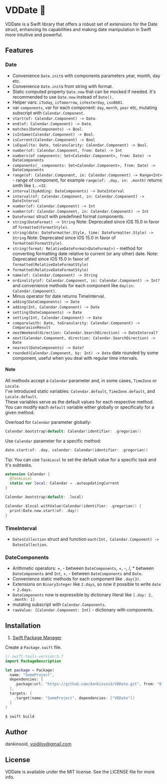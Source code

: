 # VDDate 📆

VDDate is a Swift library that offers a robust set of extensions for the Date struct, enhancing its capabilities and making date manipulation in Swift more intuitive and powerful.

## Features
### Date
- Convenience `Date.init`s with components parameters year, month, day etc.
- Convenience `Date.init`s from string with format.
- Static computed property `Date.now` that can be mocked if needed. It's recommended to use `Date.now` instead of `Date()`.
- Helper vars: `iToday`, `isTomorrow`, `isYesterday`, `iso8601`.
- var `components`, var for each component: `day`, `month`, `year` etc, mutating subscript with `Calendar.Component`.
- `start(of: Calendar.Component) -> Date`.
- `end(of: Calendar.Component) -> Date`.
- `matches(DateComponents) -> Bool`.
- `isInSame(Calendar.Component) -> Bool`.
- `isCurrent(Calendar.Component) -> Bool`
- `isEqual(to: Date, toGranularity: Calendar.Component) -> Bool`.
- `number(of: Calendar.Component, from: Date) -> Int`
- `numbers(of components: Set<Calendar.Component>, from: Date) -> DateComponents`
- `components(_ components: Set<Calendar.Component>, from: Date) -> DateComponents`
- `range(of: Calendar.Component, in: Calendar.Component) -> Range<Int>` - range of component, for example `range(of: .day, in: .month)` returns smth like `1..<32`.
- `interval(byAdding: DateComponents) -> DateInterval`
- `interval(of: Calendar.Component, in: Calendar.Component) -> DateInterval`
- `number(of: Calendar.Component) -> Int`
- `number(of: Calendar.Component, in: Calendar.Component) -> Int`
- `DateFormat` struct with predefined format components.
- `string(DateFormat) -> String` Note: Deprecated since iOS 15.0 in favor of `formatted(FormatStyle)`.
- `string(date: DateFormatter.Style, time: DateFormatter.Style) -> String` Note: Deprecated since iOS 15.0 in favor of `formatted(FormatStyle)`.
- `string(format: RelativeDateFormat<DateFormat>)` - method for converting formatting date relative to current (or any other) date. Note: Deprecated since iOS 15.0 in favor of `formatted(RelativeDateFormatStyle)`
- `formatted(RelativeDateFormatStyle)`
- `name(of: Calendar.Component) -> String`
- `ordinality(of: Calendar.Component, in: Calendar.Component) -> Int?` and convenience methods for each component like `day(in: Calendar.Component)`.
- Minus operator for date returns TimeInterval.
- `adding(DateComponents) -> Date`
- `adding(Int, Calendar.Component) -> Date`
- `setting(DateComponents) -> Date`
- `setting(Int, Calendar.Component) -> Date`
- `compare(with: Date, toGranularity: Calendar.Component) -> ComparasionResult`
- `nextWeekend(direction: Calendar.SearchDirection) -> DateInterval?`
- `next(Calendar.Component, direction: Calendar.SearchDirection) -> Date`
- `nearest(DateComponents) -> Date?`
- `rounded(Calendar.Component, by: Int) -> Date` date rounded by some component, useful when you deal with regular time intervals.
#### Note
All methods accept a `Calendar` parameter and, in some cases, `TimeZone` or `Locale`.\
I've introduced static variables: `Calendar.default`, `TimeZone.default`, and `Locale.default`.\
These variables serve as the default values for each respective method. You can modify each `default` variable either globally or specifically for a given method.

Overload for `Calendar` parameter globally:
```swift
Calendar.bootstrap(default: Calendar(identifier: .gregorian))
```
Use `Calendar` parameter for a specific method:
```swift
date.start(of: .day, calendar: Calendar(identifier: .gregorian))
```
Tip: You can use `TaskLocal` to set the default value for a specific task and it's subtasks.
```swift
extension Calendar {
  @TaskLocal
  static var local: Calendar = .autoupdatingCurrent
}

Calendar.bootstrap(default: .local)

Calendar.$local.withValue(Calendar(identifier: .gregorian)) {
  print(Date.now.start(of: .day))
}
```

### TimeInterval
- `DatesCollection` struct and function `each(Int, Calendar.Component) -> DatesCollection`.
### DateComponents
- Arithmetic operators: +, - between `DateComponents`, +, -, /, * between `DateComponents` and `Int`, +, - between `DateComponents` and `Date`.
- Convenience static methods for each component like `.day(3)`.
- Extensions on `BinaryInteger` like `2.days`, so now it possible to write `date + 2.days`.
- `DateComponents` now is expressible by dictionary literal like `[.day: 2, .month: 1]`
- mutating subscript  with `Calendar.Components`.
- `rawValue: [Calendar.Component: Int]` - dictionary with components.

## Installation

1. [Swift Package Manager](https://github.com/apple/swift-package-manager)

Create a `Package.swift` file.
```swift
// swift-tools-version:5.7
import PackageDescription

let package = Package(
  name: "SomeProject",
  dependencies: [
    .package(url: "https://github.com/dankinsoid/VDDate.git", from: "0.11.0")
  ],
  targets: [
    .target(name: "SomeProject", dependencies: ["VDDate"])
  ]
)
```
```ruby
$ swift build
```

## Author

dankinsoid, voidilov@gmail.com

## License

VDDate is available under the MIT license. See the LICENSE file for more info.
